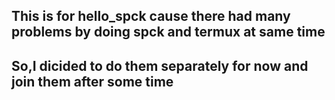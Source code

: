 ## This is for hello_spck cause there had many problems by doing spck and termux at same time
## So,I dicided to do them separately for now and join them after some time